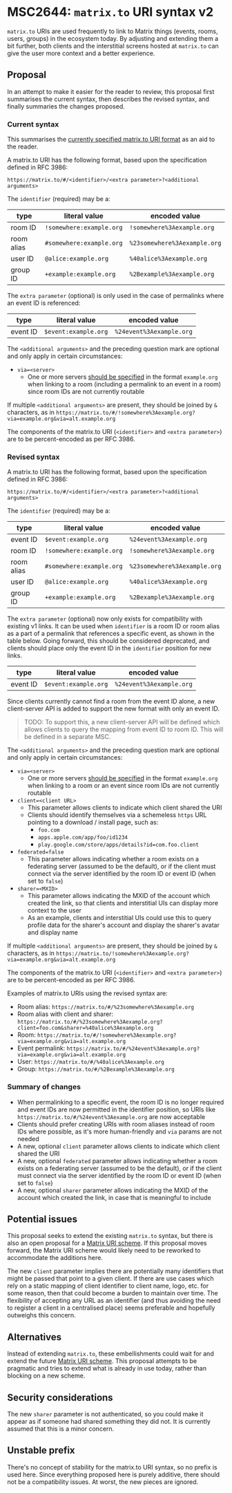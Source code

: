 # MSC2644: `matrix.to` URI syntax v2

`matrix.to` URIs are used frequently to link to Matrix things (events, rooms,
users, groups) in the ecosystem today. By adjusting and extending them a bit
further, both clients and the interstitial screens hosted at `matrix.to` can
give the user more context and a better experience.

## Proposal

In an attempt to make it easier for the reader to review, this proposal first
summarises the current syntax, then describes the revised syntax, and finally
summaries the changes proposed.

### Current syntax

This summarises the [currently specified matrix.to URI
format](https://matrix.org/docs/spec/appendices#matrix-to-navigation) as an aid
to the reader.

A matrix.to URI has the following format, based upon the specification defined
in RFC 3986:

```
https://matrix.to/#/<identifier>/<extra parameter>?<additional arguments>
```

The `identifier` (required) may be a:

| type | literal value | encoded value |
| ---- | ------------- | ------------- |
| room ID | `!somewhere:example.org` | `!somewhere%3Aexample.org` |
| room alias | `#somewhere:example.org` | `%23somewhere%3Aexample.org` |
| user ID | `@alice:example.org` | `%40alice%3Aexample.org` |
| group ID | `+example:example.org` | `%2Bexample%3Aexample.org` |

The `extra parameter` (optional) is only used in the case of permalinks where an
event ID is referenced:

| type | literal value | encoded value |
| ---- | ------------- | ------------- |
| event ID | `$event:example.org` | `%24event%3Aexample.org` |

The ``<additional arguments>`` and the preceding question mark are optional and
only apply in certain circumstances:

* `via=<server>`
  * One or more servers [should be
    specified](https://matrix.org/docs/spec/appendices#routing) in the format
    `example.org` when linking to a room (including a permalink to an event in a
    room) since room IDs are not currently routable

If multiple ``<additional arguments>`` are present, they should be joined by `&`
characters, as in `https://matrix.to/#/!somewhere%3Aexample.org?via=example.org&via=alt.example.org`

The components of the matrix.to URI (``<identifier>`` and ``<extra parameter>``)
are to be percent-encoded as per RFC 3986.

### Revised syntax

A matrix.to URI has the following format, based upon the specification defined
in RFC 3986:

```
https://matrix.to/#/<identifier>/<extra parameter>?<additional arguments>
```

The `identifier` (required) may be a:

| type | literal value | encoded value |
| ---- | ------------- | ------------- |
| event ID | `$event:example.org` | `%24event%3Aexample.org` |
| room ID | `!somewhere:example.org` | `!somewhere%3Aexample.org` |
| room alias | `#somewhere:example.org` | `%23somewhere%3Aexample.org` |
| user ID | `@alice:example.org` | `%40alice%3Aexample.org` |
| group ID | `+example:example.org` | `%2Bexample%3Aexample.org` |

The `extra parameter` (optional) now only exists for compatibility with existing
v1 links. It can be used when `identifier` is a room ID or room alias as a part
of a permalink that references a specific event, as shown in the table below.
Going forward, this should be considered deprecated, and clients should place
only the event ID in the `identifier` position for new links.

| type | literal value | encoded value |
| ---- | ------------- | ------------- |
| event ID | `$event:example.org` | `%24event%3Aexample.org` |

Since clients currently cannot find a room from the event ID alone, a new
client-server API is added to support the new format with only an event ID.

> TODO: To support this, a new client-server API will be defined which
> allows clients to query the mapping from event ID to room ID. This will be
> defined in a separate MSC.

The ``<additional arguments>`` and the preceding question mark are optional and
only apply in certain circumstances:

* `via=<server>`
  * One or more servers [should be
    specified](https://matrix.org/docs/spec/appendices#routing) in the format
    `example.org` when linking to a room or an event since room IDs are
    not currently routable
* `client=<client URL>`
  * This parameter allows clients to indicate which client shared the URI
  * Clients should identify themselves via a schemeless `https` URL pointing
      to a download / install page, such as:
    * `foo.com`
    * `apps.apple.com/app/foo/id1234`
    * `play.google.com/store/apps/details?id=com.foo.client`
* `federated=false`
  * This parameter allows indicating whether a room exists on a federating
    server (assumed to be the default), or if the client must connect via the
    server identified by the room ID or event ID (when set to `false`)
* `sharer=<MXID>`
  * This parameter allows indicating the MXID of the account which created the
    link, so that clients and interstitial UIs can display more context to the
    user
  * As an example, clients and interstitial UIs could use this to query profile
    data for the sharer's account and display the sharer's avatar and display
    name

If multiple ``<additional arguments>`` are present, they should be joined by `&`
characters, as in `https://matrix.to/!somewhere%3Aexample.org?via=example.org&via=alt.example.org`

The components of the matrix.to URI (``<identifier>`` and ``<extra parameter>``)
are to be percent-encoded as per RFC 3986.

Examples of matrix.to URIs using the revised syntax are:

* Room alias: ``https://matrix.to/#/%23somewhere%3Aexample.org``
* Room alias with client and sharer:
  ``https://matrix.to/#/%23somewhere%3Aexample.org?client=foo.com&sharer=%40alice%3Aexample.org``
* Room: ``https://matrix.to/#/!somewhere%3Aexample.org?via=example.org&via=alt.example.org``
* Event permalink: ``https://matrix.to/#/%24event%3Aexample.org?via=example.org&via=alt.example.org``
* User: ``https://matrix.to/#/%40alice%3Aexample.org``
* Group: ``https://matrix.to/#/%2Bexample%3Aexample.org``

### Summary of changes

* When permalinking to a specific event, the room ID is no longer required and
  event IDs are now permitted in the identifier position, so URIs like
  `https://matrix.to/#/%24event%3Aexample.org` are now acceptable
* Clients should prefer creating URIs with room aliases instead of room IDs
  where possible, as it's more human-friendly and `via` params are not needed
* A new, optional `client` parameter allows clients to indicate
  which client shared the URI
* A new, optional `federated` parameter allows indicating whether a room exists
  on a federating server (assumed to be the default), or if the client must
  connect via the server identified by the room ID or event ID (when set to
  `false`)
* A new, optional `sharer` parameter allows indicating the MXID of the account
  which created the link, in case that is meaningful to include

## Potential issues

This proposal seeks to extend the existing `matrix.to` syntax, but there is also
an open proposal for a [Matrix URI
scheme](https://github.com/matrix-org/matrix-doc/pull/2312). If this proposal
moves forward, the Matrix URI scheme would likely need to be reworked to
accommodate the additions here.

The new `client` parameter implies there are potentially many identifiers that
might be passed that point to a given client. If there are use cases which rely
on a static mapping of client identifier to client name, logo, etc. for some
reason, then that could become a burden to maintain over time. The flexibility
of accepting any URL as an identifier (and thus avoiding the need to register a
client in a centralised place) seems preferable and hopefully outweighs this
concern.

## Alternatives

Instead of extending `matrix.to`, these embellishments could wait for and
extend the future [Matrix URI
scheme](https://github.com/matrix-org/matrix-doc/pull/2312). This proposal
attempts to be pragmatic and tries to extend what is already in use today,
rather than blocking on a new scheme.

## Security considerations

The new `sharer` parameter is not authenticated, so you could make it appear as
if someone had shared something they did not. It is currently assumed that this
is a minor concern.

## Unstable prefix

There's no concept of stability for the matrix.to URI syntax, so no prefix is
used here. Since everything proposed here is purely additive, there should not
be a compatibility issues. At worst, the new pieces are ignored.

